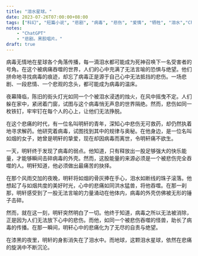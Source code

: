 ```yaml
---
title: "泪水星球。"
date: 2023-07-26T07:00:00+08:00
tags: ["科幻", "短篇小说", "悲剧", "病毒", "悲伤", "爱情", "牺牲", "泪水","ChatGPT"]
notes:
    - "ChatGPT"
    - "悲剧。黑胶唱片。"
draft: true
---
```


病毒无情地在星球各个角落传播，每一滴泪水都可能成为死神召唤下一名受害者的号角。在这个被病痛吞噬的世界，人们的心中充满了无法言喻的恐惧与绝望。他们拼命地寻找病毒的痕迹，却忘了病毒正是源于自己心中无法抵挡的悲伤。一场悲剧、一段悲情、一个悲观的念头，都可能成为病毒的温床。

夜幕降临，陈旧的街头灯光如同一个个被泪水浸透的烛火，在风中摇曳不定。人们躲在家中，紧闭着门窗，试图与这个病毒悄无声息的世界隔绝。然而，悲伤如同一枚铁钉，牢牢钉在每个人的心上，让他们无法挣脱。

在这个悲痛的时代，有一位名叫明轩的青年，深知心中悲伤无可救药，却仍然执着地寻求解药。他研究着病毒，试图找到其中的规律与奥秘。在他身边，是一位名叫如烟的女子，她曾是明轩的挚爱，现在却因病毒而离世，令明轩痛不欲生。

一天，明轩终于发现了病毒的弱点。他知道，只有释放出一股足够强大的快乐能量，才能够瞬间击碎病毒的外壳。然而，这股能量的来源必须是一个被悲伤完全吞噬的人。明轩知道，他必须做出最痛苦的抉择。

在那个风雨交加的夜晚，明轩将如烟的骨灰捧在手心，泪水如断线的珠子滚落。他想起了与如烟共度的美好时光，心中的悲痛如同洪水猛兽，将他吞噬。在那一刹那，明轩感受到了一股无法言喻的力量涌动在他体内，病毒的外壳仿佛被无形的锤子击碎。

然而，就在这一刻，明轩突然明白了一切。他终于知道，病毒之所以无法被消除，正是因为人们无法放下心中的悲伤。而他，如同一个被悲伤吞噬的怪兽，助长了病毒的传播。在那一瞬间，明轩心中的悲痛化为了无尽的自责与绝望。

在漆黑的夜里，明轩的身影消失在了泪水中。而地球，这颗泪水星球，依然在悲痛的旋涡中不断沉沦。